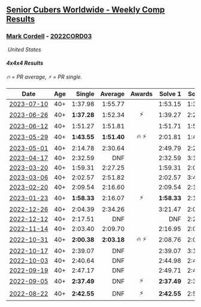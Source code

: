 <style>table {white-space: nowrap;}</style>
<link rel="stylesheet" type="text/css" href="/scw-comp/css/flags.css" />

## [Senior Cubers Worldwide - Weekly Comp Results](/scw-comp/results/)
### [Mark Cordell](README.md) - [2022CORD03](https://www.worldcubeassociation.org/persons/2022CORD03?event=444)

<i class="flag flag-US" />&nbsp;United States

#### 4x4x4 Results

<span style="white-space: nowrap;">🔥 = PR average</span>, <span style="white-space: nowrap;">⚡ = PR single</span>.

| Date | Age | Single | Average | Awards | Solve 1 | Solve 2 | Solve 3 | Solve 4 | Solve 5 | Video |
| :--: | :--: | --: | --: | :--: | --: | --: | --: | --: | --: | :-- |
| [2023-07-10](../../results/2023-07-10/444.md) | 40+ | 1:37.98 | 1:55.77 |  | 1:53.15 | 1:37.98 | 2:16.17 | DNS | DNS | [Desktop](https://www.facebook.com/events/972057793917824/permalink/978894586567478) / [Mobile](https://m.facebook.com/events/972057793917824?view=permalink&id=978894586567478) |
| [2023-06-26](../../results/2023-06-26/444.md) | 40+ | **1:37.28** | 1:52.34 | ⚡ | 1:39.27 | 2:20.47 | **1:37.28** | DNS | DNS | [Desktop](https://www.facebook.com/events/1935666300144840/permalink/1941775672867236) / [Mobile](https://m.facebook.com/events/1935666300144840?view=permalink&id=1941775672867236) |
| [2023-06-12](../../results/2023-06-12/444.md) | 40+ | 1:51.27 | 1:51.81 |  | 1:51.71 | 1:51.27 | 1:52.44 | DNS | DNS | [Desktop](https://www.facebook.com/events/575948201291091/permalink/579710977581480) / [Mobile](https://m.facebook.com/events/575948201291091?view=permalink&id=579710977581480) |
| [2023-05-29](../../results/2023-05-29/444.md) | 40+ | **1:43.55** | **1:51.40** | 🔥 ⚡ | 2:01.81 | 1:48.84 | **1:43.55** | DNS | DNS | [Desktop](https://www.facebook.com/events/769039921377061/permalink/772832497664470) / [Mobile](https://m.facebook.com/events/769039921377061?view=permalink&id=772832497664470) |
| [2023-05-01](../../results/2023-05-01/444.md) | 40+ | 2:14.78 | 2:30.64 |  | 2:49.79 | 2:27.35 | 2:14.78 | DNS | DNS | [Desktop](https://www.facebook.com/events/1554845911676556/permalink/1559227904571690) / [Mobile](https://m.facebook.com/events/1554845911676556?view=permalink&id=1559227904571690) |
| [2023-04-17](../../results/2023-04-17/444.md) | 40+ | 2:32.59 | DNF |  | 2:32.59 | 3:14.05 | DNS | DNS | DNS | [Desktop](https://www.facebook.com/events/175752445390498/permalink/185010781131331) / [Mobile](https://m.facebook.com/events/175752445390498?view=permalink&id=185010781131331) |
| [2023-03-20](../../results/2023-03-20/444.md) | 40+ | 1:59.31 | 2:27.25 |  | 1:59.31 | 2:09.86 | 3:12.59 | DNS | DNS | [Desktop](https://www.facebook.com/events/1273456476928238/permalink/1280815416192344) / [Mobile](https://m.facebook.com/events/1273456476928238?view=permalink&id=1280815416192344) |
| [2023-03-06](../../results/2023-03-06/444.md) | 40+ | 2:02.57 | 2:51.82 |  | 2:02.57 | 3:44.38 | 2:48.51 | DNS | DNS | [Desktop](https://www.facebook.com/events/1616007312171296/permalink/1622491061522921) / [Mobile](https://m.facebook.com/events/1616007312171296?view=permalink&id=1622491061522921) |
| [2023-02-20](../../results/2023-02-20/444.md) | 40+ | 2:09.54 | 2:16.60 |  | 2:09.54 | 2:10.18 | 2:30.07 | DNS | DNS | [Desktop](https://www.facebook.com/events/751205503064846/permalink/759023655616364) / [Mobile](https://m.facebook.com/events/751205503064846?view=permalink&id=759023655616364) |
| [2023-01-23](../../results/2023-01-23/444.md) | 40+ | **1:58.33** | 2:16.07 | ⚡ | **1:58.33** | 2:19.84 | 2:30.05 | DNS | DNS | [Desktop](https://www.facebook.com/events/509798861140910/permalink/518357406951722) / [Mobile](https://m.facebook.com/events/509798861140910?view=permalink&id=518357406951722) |
| [2022-12-26](../../results/2022-12-26/444.md) | 40+ | 2:04.39 | 2:34.26 |  | 3:21.47 | 2:04.39 | 2:16.92 | DNS | DNS | [Desktop](https://www.facebook.com/events/699260168471197/permalink/708639407533273) / [Mobile](https://m.facebook.com/events/699260168471197?view=permalink&id=708639407533273) |
| [2022-12-12](../../results/2022-12-12/444.md) | 40+ | 2:17.51 | DNF |  | DNF | 2:20.36 | 2:17.51 | DNS | DNS | [Desktop](https://www.facebook.com/events/1310297966473638/permalink/1321060578730710) / [Mobile](https://m.facebook.com/events/1310297966473638?view=permalink&id=1321060578730710) |
| [2022-11-14](../../results/2022-11-14/444.md) | 40+ | 2:03.40 | 2:09.70 |  | 2:16.95 | 2:08.75 | 2:03.40 | DNS | DNS | [Desktop](https://www.facebook.com/events/823524585526773/permalink/832715864607645) / [Mobile](https://m.facebook.com/events/823524585526773?view=permalink&id=832715864607645) |
| [2022-10-31](../../results/2022-10-31/444.md) | 40+ | **2:00.38** | **2:03.18** | 🔥 ⚡ | 2:08.76 | 2:00.39 | **2:00.38** | DNS | DNS | [Desktop](https://www.facebook.com/events/635474734791505/permalink/645327413806237) / [Mobile](https://m.facebook.com/events/635474734791505?view=permalink&id=645327413806237) |
| [2022-10-17](../../results/2022-10-17/444.md) | 40+ | 2:39.07 | DNF |  | 2:39.07 | 3:13.43 | DNS | DNS | DNS | [Desktop](https://www.facebook.com/events/5873184052742514/permalink/5913210188739900) / [Mobile](https://m.facebook.com/events/5873184052742514?view=permalink&id=5913210188739900) |
| [2022-10-03](../../results/2022-10-03/444.md) | 40+ | 2:40.64 | DNF |  | 2:44.98 | 2:40.64 | DNS | DNS | DNS | [Desktop](https://www.facebook.com/events/815539682815599/permalink/826494875053413) / [Mobile](https://m.facebook.com/events/815539682815599?view=permalink&id=826494875053413) |
| [2022-09-19](../../results/2022-09-19/444.md) | 40+ | 2:47.17 | DNF |  | 2:49.71 | 2:47.17 | DNS | DNS | DNS | [Desktop](https://www.facebook.com/events/450657513693488/permalink/461139255978647) / [Mobile](https://m.facebook.com/events/450657513693488?view=permalink&id=461139255978647) |
| [2022-09-05](../../results/2022-09-05/444.md) | 40+ | **2:37.49** | DNF | ⚡ | **2:37.49** | 2:39.23 | DNS | DNS | DNS | [Desktop](https://www.facebook.com/events/448393960648054/permalink/458407822980001) / [Mobile](https://m.facebook.com/events/448393960648054?view=permalink&id=458407822980001) |
| [2022-08-22](../../results/2022-08-22/444.md) | 40+ | **2:42.55** | DNF | ⚡ | **2:42.55** | 2:52.41 | DNS | DNS | DNS | [Desktop](https://www.facebook.com/events/542579854309231/permalink/551984963368720) / [Mobile](https://m.facebook.com/events/542579854309231?view=permalink&id=551984963368720) |


<!-- Global site tag (gtag.js) - Google Analytics -->
<script async src="https://www.googletagmanager.com/gtag/js?id=UA-86348435-3"></script>
<script>window.dataLayer = window.dataLayer || []; function gtag() {dataLayer.push(arguments);} gtag('js', new Date()); gtag('config', 'UA-86348435-3');</script>
